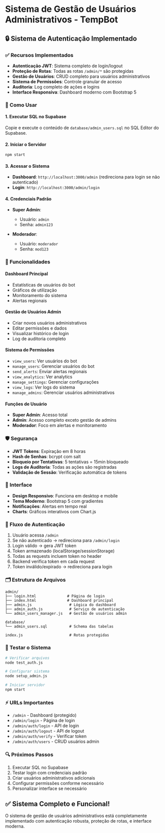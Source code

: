# Sistema de Gestão de Usuários Administrativos - TempBot

## 🔒 Sistema de Autenticação Implementado

### ✅ Recursos Implementados

- **Autenticação JWT**: Sistema completo de login/logout
- **Proteção de Rotas**: Todas as rotas `/admin/*` são protegidas
- **Gestão de Usuários**: CRUD completo para usuários administrativos
- **Sistema de Permissões**: Controle granular de acesso
- **Auditoria**: Log completo de ações e logins
- **Interface Responsiva**: Dashboard moderno com Bootstrap 5

### 🚀 Como Usar

#### 1. Executar SQL no Supabase

Copie e execute o conteúdo de `database/admin_users.sql` no SQL Editor do Supabase.

#### 2. Iniciar o Servidor

```bash
npm start
```

#### 3. Acessar o Sistema

- **Dashboard**: `http://localhost:3000/admin` (redireciona para login se não autenticado)
- **Login**: `http://localhost:3000/admin/login`

#### 4. Credenciais Padrão

- **Super Admin**: 
  - Usuário: `admin`
  - Senha: `admin123`

- **Moderador**: 
  - Usuário: `moderador` 
  - Senha: `mod123`

### 🔧 Funcionalidades

#### Dashboard Principal
- Estatísticas de usuários do bot
- Gráficos de utilização
- Monitoramento do sistema
- Alertas regionais

#### Gestão de Usuários Admin
- Criar novos usuários administrativos
- Editar permissões e dados
- Visualizar histórico de login
- Log de auditoria completo

#### Sistema de Permissões
- `view_users`: Ver usuários do bot
- `manage_users`: Gerenciar usuários do bot
- `send_alerts`: Enviar alertas regionais
- `view_analytics`: Ver analytics
- `manage_settings`: Gerenciar configurações
- `view_logs`: Ver logs do sistema
- `manage_admins`: Gerenciar usuários administrativos

#### Funções de Usuário
- **Super Admin**: Acesso total
- **Admin**: Acesso completo exceto gestão de admins
- **Moderador**: Foco em alertas e monitoramento

### 🛡️ Segurança

- **JWT Tokens**: Expiração em 8 horas
- **Hash de Senhas**: bcrypt com salt
- **Bloqueio por Tentativas**: 5 tentativas = 15min bloqueado
- **Logs de Auditoria**: Todas as ações são registradas
- **Validação de Sessão**: Verificação automática de tokens

### 📱 Interface

- **Design Responsivo**: Funciona em desktop e mobile
- **Tema Moderno**: Bootstrap 5 com gradientes
- **Notificações**: Alertas em tempo real
- **Charts**: Gráficos interativos com Chart.js

### 🔄 Fluxo de Autenticação

1. Usuário acessa `/admin`
2. Se não autenticado → redireciona para `/admin/login`
3. Login válido → gera JWT token
4. Token armazenado (localStorage/sessionStorage)
5. Todas as requests incluem token no header
6. Backend verifica token em cada request
7. Token inválido/expirado → redireciona para login

### 🗂️ Estrutura de Arquivos

```
admin/
├── login.html              # Página de login
├── index.html              # Dashboard principal  
├── admin.js                 # Lógica do dashboard
├── admin_auth.js            # Serviço de autenticação
└── admin_users_manager.js   # Gestão de usuários admin

database/
└── admin_users.sql          # Schema das tabelas

index.js                     # Rotas protegidas
```

### 🧪 Testar o Sistema

```bash
# Verificar arquivos
node test_auth.js

# Configurar sistema  
node setup_admin.js

# Iniciar servidor
npm start
```

### ⚡ URLs Importantes

- `/admin` - Dashboard (protegido)
- `/admin/login` - Página de login
- `/admin/auth/login` - API de login
- `/admin/auth/logout` - API de logout
- `/admin/auth/verify` - Verificar token
- `/admin/auth/users` - CRUD usuários admin

### 🔍 Próximos Passos

1. Executar SQL no Supabase
2. Testar login com credenciais padrão
3. Criar usuários administrativos adicionais
4. Configurar permissões conforme necessário
5. Personalizar interface se necessário

## ✅ Sistema Completo e Funcional!

O sistema de gestão de usuários administrativos está completamente implementado com autenticação robusta, proteção de rotas, e interface moderna.
